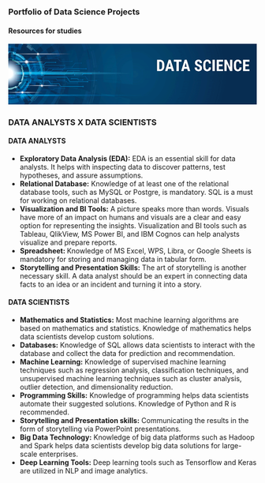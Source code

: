 <h3>Portfolio of Data Science Projects</h3>
<h4>Resources for studies</h4>
<img src='/images/banner.png'>

<h3> DATA ANALYSTS X DATA SCIENTISTS </h3>

  <h4>DATA ANALYSTS</h4>
<ul>
  <li><b>Exploratory Data Analysis (EDA):</b> EDA is an essential skill for data analysts. It
  helps with inspecting data to discover patterns, test hypotheses, and assure
  assumptions.</li>
  <li><b>Relational Database:</b> Knowledge of at least one of the relational database tools,
  such as MySQL or Postgre, is mandatory. SQL is a must for working on relational
  databases.</li>
  <li><b>Visualization and BI Tools:</b> A picture speaks more than words. Visuals have
  more of an impact on humans and visuals are a clear and easy option for
  representing the insights. Visualization and BI tools such as Tableau, QlikView,
  MS Power BI, and IBM Cognos can help analysts visualize and prepare reports.</li>
  <li><b>Spreadsheet: </b>Knowledge of MS Excel, WPS, Libra, or Google Sheets is
  mandatory for storing and managing data in tabular form.</li>
  <li><b>Storytelling and Presentation Skills:</b> The art of storytelling is another necessary
  skill. A data analyst should be an expert in connecting data facts to an idea or an
  incident and turning it into a story.</li>
</ul>
  <h4>DATA SCIENTISTS</h4>
  <ul>
  <li><b>Mathematics and Statistics:</b> Most machine learning algorithms are based on
  mathematics and statistics. Knowledge of mathematics helps data scientists
  develop custom solutions.</li>
  <li><b>Databases:</b> Knowledge of SQL allows data scientists to interact with the database
  and collect the data for prediction and recommendation.</li>
  <li><b>Machine Learning:</b> Knowledge of supervised machine learning techniques such
  as regression analysis, classification techniques, and unsupervised machine
  learning techniques such as cluster analysis, outlier detection, and
  dimensionality reduction.</li>
  <li><b>Programming Skills:</b> Knowledge of programming helps data scientists automate
  their suggested solutions. Knowledge of Python and R is recommended.</li>
  <li><b>Storytelling and Presentation skills:</b> Communicating the results in the form of
  storytelling via PowerPoint presentations.</li>
  <li><b>Big Data Technology:</b> Knowledge of big data platforms such as Hadoop and
  Spark helps data scientists develop big data solutions for large-scale enterprises.</li>
  <li><b>Deep Learning Tools:</b> Deep learning tools such as Tensorflow and Keras are
  utilized in NLP and image analytics.</li>
</ul>

<div>
  <h3></h3>
  





</div>












